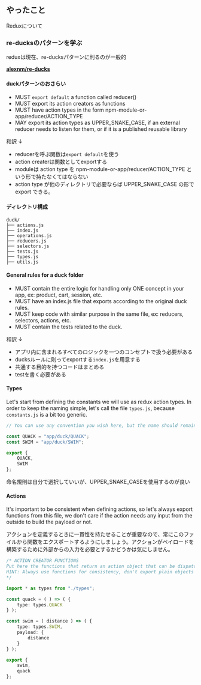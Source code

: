 ## やったこと
Reduxについて  

### re-ducksのパターンを学ぶ
reduxは現在、re-ducksパターンに則るのが一般的   

**[alexnm/re-ducks](https://github.com/alexnm/re-ducks)**  

#### duckパターンのおさらい
- MUST `export default` a function called reducer()
- MUST export its action creators as functions
- MUST have action types in the form npm-module-or-app/reducer/ACTION_TYPE
- MAY export its action types as UPPER_SNAKE_CASE, if an external reducer needs to listen for them, or if it is a published reusable library

和訳 ↓

- reducerを呼ぶ関数は`export default`を使う
- action createrは関数としてexportする
- moduleは action type を npm-module-or-app/reducer/ACTION_TYPE という形で持たなくてはならない
- action type が他のディレクトリで必要ならば UPPER_SNAKE_CASE の形で export できる。

#### ディレクトリ構成
```
duck/
├── actions.js
├── index.js
├── operations.js
├── reducers.js
├── selectors.js
├── tests.js
├── types.js
├── utils.js
```

#### General rules for a duck folder
- MUST contain the entire logic for handling only ONE concept in your app, ex: product, cart, session, etc.
- MUST have an index.js file that exports according to the original duck rules.
- MUST keep code with similar purpose in the same file, ex: reducers, selectors, actions, etc.
- MUST contain the tests related to the duck.

和訳 ↓

- アプリ内に含まれるすべてのロジックを一つのコンセプトで扱う必要がある
- ducksルールに則ってexportする`index.js`を用意する
- 共通する目的を持つコードはまとめる
- testを書く必要がある

#### Types
Let's start from defining the constants we will use as redux action types. In order to keep the naming simple, let's call the file `types.js`, because `constants.js` is a bit too generic.  

```ts
// You can use any convention you wish here, but the name should remain UPPER_SNAKE_CASE for consistency.

const QUACK = "app/duck/QUACK";
const SWIM = "app/duck/SWIM";

export {
    QUACK,
    SWIM
};
```

命名規則は自分で選択していいが、UPPER_SNAKE_CASEを使用するのが良い

#### Actions
It's important to be consistent when defining actions, so let's always export functions from this file, we don't care if the action needs any input from the outside to build the payload or not.

アクションを定義するときに一貫性を持たせることが重要なので、常にこのファイルから関数をエクスポートするようにしましょう。アクションがペイロードを構築するために外部からの入力を必要とするかどうかは気にしません。  

```ts
/* ACTION CREATOR FUNCTIONS
Put here the functions that return an action object that can be dispatched
HINT: Always use functions for consistency, don't export plain objects
*/

import * as types from "./types";

const quack = ( ) => ( {
    type: types.QUACK
} );

const swim = ( distance ) => ( {
    type: types.SWIM,
    payload: {
        distance
    }
} );

export {
    swim,
    quack
};
```




